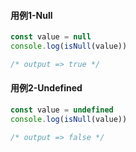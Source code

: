 #### 用例1-Null

```typescript
const value = null
console.log(isNull(value))

/* output => true */
```

#### 用例2-Undefined

```typescript
const value = undefined
console.log(isNull(value))

/* output => false */
```

